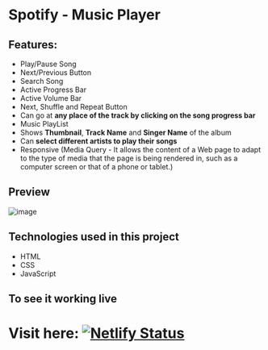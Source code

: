 # Spotify - Music Player

## Features:

* Play/Pause Song
* Next/Previous Button
* Search Song
* Active Progress Bar
* Active Volume Bar
* Next, Shuffle and Repeat Button
* Can go at **any place of the track by clicking on the song progress bar**
* Music PlayList
* Shows **Thumbnail**, **Track Name** and **Singer Name** of the album
* Can **select different artists to play their songs**
* Responsive (Media Query - It allows the content of a Web page to adapt to the type of media that the page is being rendered in, such as a computer screen or that of a phone or tablet.)

## Preview

![image](https://user-images.githubusercontent.com/103317021/188898027-01fa93f0-105b-41b6-a0b1-bd4da1da21fd.png)

## Technologies used in this project

* HTML
* CSS
* JavaScript

## To see it working live
# Visit here: [![Netlify Status](https://api.netlify.com/api/v1/badges/836c0dab-7014-406f-b79a-c1e04af7f452/deploy-status)](https://app.netlify.com/sites/rk-spotify-musicplayer/deploys)
